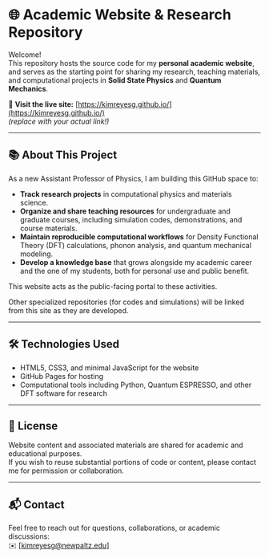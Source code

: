 # 🌐 Academic Website & Research Repository

Welcome!  
This repository hosts the source code for my **personal academic website**, and serves as the starting point for sharing my research, teaching materials, and computational projects in **Solid State Physics** and **Quantum Mechanics**.

🔗 **Visit the live site:** [https://kimreyesg.github.io/](https://kimreyesg.github.io/)  
*(replace with your actual link!)*

---

## 📚 About This Project

As a new Assistant Professor of Physics, I am building this GitHub space to:

- **Track research projects** in computational physics and materials science.
- **Organize and share teaching resources** for undergraduate and graduate courses, including simulation codes, demonstrations, and course materials.
- **Maintain reproducible computational workflows** for Density Functional Theory (DFT) calculations, phonon analysis, and quantum mechanical modeling.
- **Develop a knowledge base** that grows alongside my academic career and the one of my students, both for personal use and public benefit.

This website acts as the public-facing portal to these activities.

Other specialized repositories (for codes and simulations) will be linked from this site as they are developed.

---

## 🛠 Technologies Used
- HTML5, CSS3, and minimal JavaScript for the website
- GitHub Pages for hosting
- Computational tools including Python, Quantum ESPRESSO, and other DFT software for research

---

## 📜 License
Website content and associated materials are shared for academic and educational purposes.  
If you wish to reuse substantial portions of code or content, please contact me for permission or collaboration.

---

## 📬 Contact
Feel free to reach out for questions, collaborations, or academic discussions:  
✉️ [kimreyesg@newpaltz.edu]
